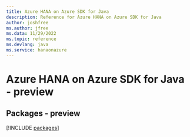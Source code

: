```yaml
---
title: Azure HANA on Azure SDK for Java
description: Reference for Azure HANA on Azure SDK for Java
author: joshfree
ms.author: jfree
ms.data: 11/29/2022
ms.topic: reference
ms.devlang: java
ms.service: hanaonazure
---
```

# Azure HANA on Azure SDK for Java - preview
## Packages - preview
[!INCLUDE [packages](hana-on-azure-index.md)]